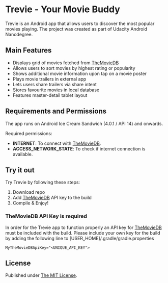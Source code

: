 # Trevie - Your Movie Buddy

Trevie is an Android app that allows users to discover the most popular movies playing. The project was created as part of Udacity Android Nanodegree.

## Main Features

- Displays grid of movies fetched from [TheMovieDB](https://www.themoviedb.org/)
- Allows users to sort movies by highest rating or popularity
- Shows additional movie information upon tap on a movie poster
- Plays movie trailers in external app
- Lets users share trailers via share intent
- Stores favourite movies in local database
- Features master-detail tablet layout

## Requirements and Permissions
The app runs on Android Ice Cream Sandwich (4.0.1 / API 14) and onwards.

Required permissions:
- **INTERNET**: To connect with [TheMovieDB](https://www.themoviedb.org/).
- **ACCESS_NETWORK_STATE**: To check if internet connection is available.

## Try it out
Try Trevie by following these steps:

1. Download repo
2. Add [TheMovieDB](https://www.themoviedb.org/) API key to the build
3. Compile & Enjoy!

### TheMovieDB API Key is required
In order for the Trevie app to function properly an API key for [TheMovieDB](https://www.themoviedb.org/) must be included with the build. Please include your own key for the build by adding the following line to [USER_HOME]/.gradle/gradle.properties

`MyTheMovieDBApiKey="<UNIQUE_API_KEY">`

## License
Published under [The MIT License](https://opensource.org/licenses/MIT).

